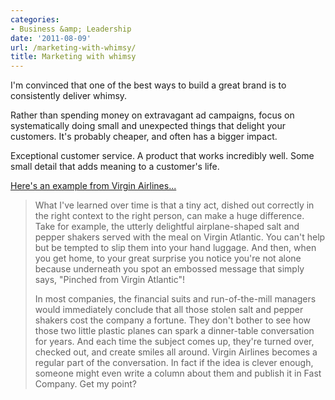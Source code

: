 ```yaml
---
categories:
- Business &amp; Leadership
date: '2011-08-09'
url: /marketing-with-whimsy/
title: Marketing with whimsy
---
```


I'm convinced that one of the best ways to build a great brand is to consistently deliver whimsy.

Rather than spending money on extravagant ad campaigns, focus on systematically doing small and unexpected things that delight your customers. It's probably cheaper, and often has a bigger impact.

Exceptional customer service. A product that works incredibly well. Some small detail that adds meaning to a customer's life.

<a href="http://www.fastcompany.com/1764310/pinched-from-virgin-atlantic">Here's an example from Virgin Airlines...</a>

<blockquote>What I've learned over time is that a tiny act, dished out correctly in the right context to the right person, can make a huge difference. Take for example, the utterly delightful airplane-shaped salt and pepper shakers served with the meal on Virgin Atlantic. You can't help but be tempted to slip them into your hand luggage. And then, when you get home, to your great surprise you notice you're not alone because underneath you spot an embossed message that simply says, "Pinched from Virgin Atlantic"!

In most companies, the financial suits and run-of-the-mill managers would immediately conclude that all those stolen salt and pepper shakers cost the company a fortune. They don't bother to see how those two little plastic planes can spark a dinner-table conversation for years. And each time the subject comes up, they're turned over, checked out, and create smiles all around. Virgin Airlines becomes a regular part of the conversation. In fact if the idea is clever enough, someone might even write a column about them and publish it in Fast Company. Get my point?</blockquote>